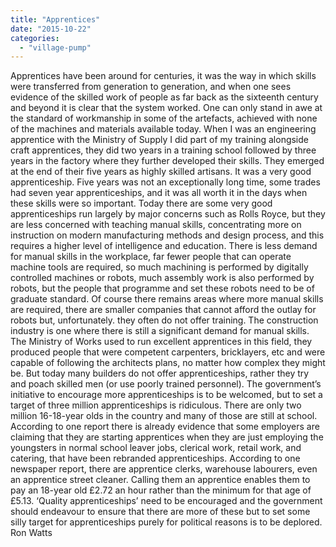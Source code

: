 ```yaml
---
title: "Apprentices"
date: "2015-10-22"
categories: 
  - "village-pump"
---
```


Apprentices have been around for centuries, it was the way in which skills were transferred from generation to generation, and when one sees evidence of the skilled work of people as far back as the sixteenth century and beyond it is clear that the system worked. One can only stand in awe at the standard of workmanship in some of the artefacts, achieved with none of the machines and materials available today. When I was an engineering apprentice with the Ministry of Supply I did part of my training alongside craft apprentices, they did two years in a training school followed by three years in the factory where they further developed their skills. They emerged at the end of their five years as highly skilled artisans. It was a very good apprenticeship. Five years was not an exceptionally long time, some trades had seven year apprenticeships, and it was all worth it in the days when these skills were so important. Today there are some very good apprenticeships run largely by major concerns such as Rolls Royce, but they are less concerned with teaching manual skills, concentrating more on instruction on modern manufacturing methods and design process, and this requires a higher level of intelligence and education. There is less demand for manual skills in the workplace, far fewer people that can operate machine tools are required, so much machining is performed by digitally controlled machines or robots, much assembly work is also performed by robots, but the people that programme and set these robots need to be of graduate standard. Of course there remains areas where more manual skills are required, there are smaller companies that cannot afford the outlay for robots but, unfortunately. they often do not offer training. The construction industry is one where there is still a significant demand for manual skills. The Ministry of Works used to run excellent apprentices in this field, they produced people that were competent carpenters, bricklayers, etc and were capable of following the architects plans, no matter how complex they might be. But today many builders do not offer apprenticeships, rather they try and poach skilled men (or use poorly trained personnel). The government’s initiative to encourage more apprenticeships is to be welcomed, but to set a target of three million apprenticeships is ridiculous. There are only two million 16-18-year olds in the country and many of those are still at school. According to one report there is already evidence that some employers are claiming that they are starting apprentices when they are just employing the youngsters in normal school leaver jobs, clerical work, retail work, and catering, that have been rebranded apprenticeships. According to one newspaper report, there are apprentice clerks, warehouse labourers, even an apprentice street cleaner. Calling them an apprentice enables them to pay an 18-year old £2.72 an hour rather than the minimum for that age of £5.13. ‘Quality apprenticeships’ need to be encouraged and the government should endeavour to ensure that there are more of these but to set some silly target for apprenticeships purely for political reasons is to be deplored. Ron Watts
